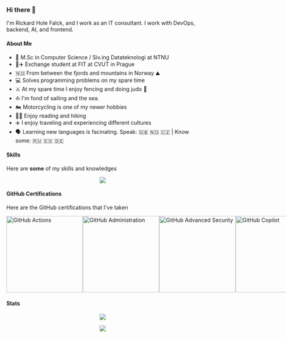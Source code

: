 ### Hi there 👋

I'm Rickard Hole Falck, and I work as an IT consultant. I work with DevOps, backend, AI, and frontend. 

#### About Me

- 🏫 M.Sc in Computer Science / Siv.ing Datateknologi at NTNU
- 🏫✈️ Exchange student at FIT at CVUT in Prague
- :norway: From between the fjords and mountains in Norway ⛰️
- 💻 Solves programming problems on my spare time
- ⚔️ At my spare time I enjoy fencing and doing judo 🥋
- ⛵ I'm fond of sailing and the sea.
- 🏍️ Motorcycling is one of my newer hobbies
- 📖🥾 Enjoy reading and hiking
- ✈️ I enjoy traveling and experiencing different cultures
- 🗣️ Learning new languages is facinating. Speak: 🇬🇧 🇳🇴 🇨🇿 | Know some: 🇷🇺 🇪🇸 🇩🇪

#### Skills

Here are __some__ of my skills and knowledges

<p align="center">
  <a href="https://skillicons.dev">
    <img src="https://skillicons.dev/icons?i=githubactions,azure,docker,git,github,dotnet,cs,ai,vue,react,nextjs,python,express,npm,nodejs,powershell,html,css,js,ts,solidity,md,vscode,bash,python,grafana,prometheus,postman,arduino,&perline=14&theme=light" />
  </a>
</p>

#### GitHub Certifications
Here are the GitHub certifications that I've taken

<div style="display: flex; justify-content: space-around; margin-bottom: 20px; width:100%">
  <a href="https://www.credly.com/badges/eaa20458-af6b-46d9-8dfd-c70056bc11e7/public_url" rel="noopener noreferrer" target="_blank">
    <img src="https://images.credly.com/size/150x150/images/89efc3e7-842b-4790-b09b-9ea5efc71ec3/image.png" alt="GitHub Actions" width="200" height="200"/>
  </a>

  <a href="https://www.credly.com/badges/a5c07fc8-63ad-4a9d-bc78-91ec513e3f54/public_url">
    <img src="https://images.credly.com/size/150x150/images/34880f37-8ec8-4542-a78a-73ba6647208e/image.png" alt="GitHub Administration" width="200" height="200"/>
  </a>
  
  <a href="https://www.credly.com/badges/cbb2c53a-4122-4012-b556-61e008a58734/public_url">
    <img src="https://images.credly.com/size/150x150/images/c9ed294b-f8ac-48fa-a8c3-96dab1f110f2/image.png" alt="GitHub Advanced Security" width="200" height="200"/>
  </a>
  
  <a href="https://www.credly.com/badges/b8389857-8721-436f-b768-abbd62125d69/public_url">
    <img src="https://images.credly.com/size/150x150/images/6b924fae-3cd7-4233-b012-97413c62c85d/blob" alt="GitHub Copilot" width="200" height="200"/>
  </a>
</div>

#### Stats

<p align="center">
  <img src="https://github-readme-stats.vercel.app/api?username=RickardHF&show_icons=true&count_private=true&theme=dark" />
</p>
<p align="center">
  <img src="https://github-readme-stats.vercel.app/api/top-langs/?username=rickardhf&size_weight=0.5&count_weight=0.5&theme=dark&langs_count=10&layout=compact" />
</p>
